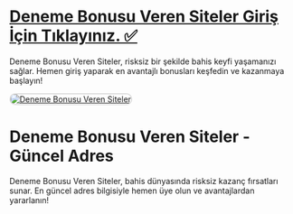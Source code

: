 # <a href="https://t2m.io/2284401">Deneme Bonusu Veren Siteler Giriş İçin Tıklayınız. ✅</a>
Deneme Bonusu Veren Siteler, risksiz bir şekilde bahis keyfi yaşamanızı sağlar. Hemen giriş yaparak en avantajlı bonusları keşfedin ve kazanmaya başlayın!  

<a href="https://t2m.io/2284401" title="Deneme Bonusu Veren Siteler">
    <img src="https://i.ibb.co/gtF7ptH/photo-2025-01-13-14-27-16.jpg" alt="Deneme Bonusu Veren Siteler" style="max-width: 100%; border: 2px solid #ddd; border-radius: 10px;">
</a>

# Deneme Bonusu Veren Siteler - Güncel Adres
Deneme Bonusu Veren Siteler, bahis dünyasında risksiz kazanç fırsatları sunar. En güncel adres bilgisiyle hemen üye olun ve avantajlardan yararlanın!
